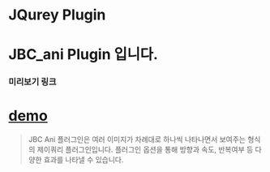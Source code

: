 JQurey Plugin
============
JBC_ani Plugin 입니다.
============
### 미리보기 링크
[demo](http://chaos0425.dothome.co.kr/abc/5656.html)
============
>JBC Ani 플러그인은 여러 이미지가 차례대로 하나씩 나타나면서 보여주는 형식의 제이쿼리 플러그인입니다.
>플러그인 옵션을 통해 방향과 속도, 반복여부 등 다양한 효과를 나타낼 수 있습니다.
